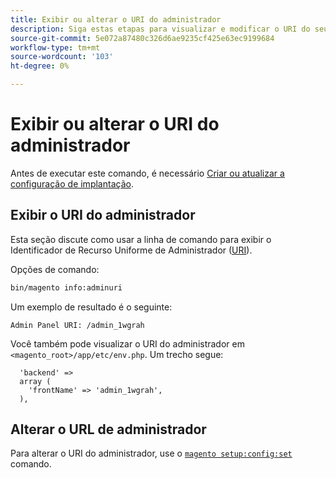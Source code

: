 ```yaml
---
title: Exibir ou alterar o URI do administrador
description: Siga estas etapas para visualizar e modificar o URI do seu aplicativo Adobe Commerce ou Magento Open Source Admin.
source-git-commit: 5e072a87480c326d6ae9235cf425e63ec9199684
workflow-type: tm+mt
source-wordcount: '103'
ht-degree: 0%

---
```



# Exibir ou alterar o URI do administrador

Antes de executar este comando, é necessário [Criar ou atualizar a configuração de implantação](deployment.md).

## Exibir o URI do administrador

Esta seção discute como usar a linha de comando para exibir o Identificador de Recurso Uniforme de Administrador ([URI](https://www.w3.org/Protocols/rfc2616/rfc2616-sec3.html#sec3.2)).

Opções de comando:

```bash
bin/magento info:adminuri
```

Um exemplo de resultado é o seguinte:

```terminal
Admin Panel URI: /admin_1wgrah
```

Você também pode visualizar o URI do administrador em `<magento_root>/app/etc/env.php`. Um trecho segue:

```php?start_inline=1
  'backend' =>
  array (
    'frontName' => 'admin_1wgrah',
  ),
```

## Alterar o URL de administrador

Para alterar o URI do administrador, use o [`magento setup:config:set`](deployment.md) comando.
